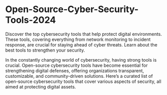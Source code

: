 # Open-Source-Cyber-Security-Tools-2024
Discover the top cybersecurity tools that help protect digital environments. These tools, covering everything from network monitoring to incident response, are crucial for staying ahead of cyber threats. Learn about the best tools to strengthen your security.

In the constantly changing world of cybersecurity, having strong tools is crucial. Open-source cybersecurity tools have become essential for strengthening digital defenses, offering organizations transparent, customizable, and community-driven solutions. Here’s a curated list of open-source cybersecurity tools that cover various aspects of security, all aimed at protecting digital assets.
